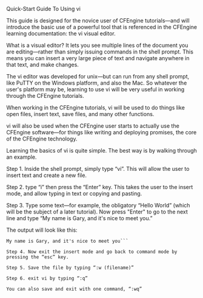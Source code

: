 Quick-Start Guide To Using vi



This guide is designed for the novice user of CFEngine tutorials—and will introduce the basic 
use of a powerful tool that is referenced in the CFEngine learning documentation: the vi visual editor. 

What is a visual editor? It lets you see multiple lines of the document you are editing—rather than 
simply issuing commands in the shell prompt. This means you can insert a very large piece of text 
and navigate anywhere in that text, and make changes.

The vi editor was developed for unix—but can run from any shell prompt, like PuTTY on the Windows platform, 
and also the Mac. So whatever the user's platform may be, learning to use vi will be very useful in working 
through the CFEngine tutorials.

When working in the CFEngine tutorials, vi will be used to do things like open files, insert text, 
save files, and many other functions. 

vi will also be used when the CFEngine user starts to actually use the CFEngine software—for things 
like writing and deploying promises, the core of the CFEngine technology.
 
Learning the basics of vi is quite simple. The best way is by walking through an example.

Step 1. Inside the shell prompt, simply type “vi”. This will allow the user to insert text and create a new file.

Step 2. type “i” then press the “Enter” key. This takes the user to the insert mode, and allow typing in text or copying and pasting.

Step 3. Type some text—for example, the  obligatory “Hello World” (which will be the subject of a later tutorial). 
Now press "Enter" to go to the next line and type “My name is Gary, and it's nice to meet you.”

The output will look like this: 

```Hello World
My name is Gary, and it's nice to meet you```

Step 4. Now exit the insert mode and go back to command mode by pressing the “esc” key.

Step 5. Save the file by typing “:w (filename)” 

Step 6. exit vi by typing “:q” 

You can also save and exit with one command, “:wq”


